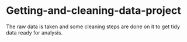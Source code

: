 # Getting-and-cleaning-data-project
The raw data is taken and some cleaning steps are done on it to get tidy data ready for analysis. 
